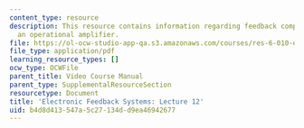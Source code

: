 ```yaml
---
content_type: resource
description: This resource contains information regarding feedback compensation of
  an operational amplifier.
file: https://ol-ocw-studio-app-qa.s3.amazonaws.com/courses/res-6-010-electronic-feedback-systems-spring-2013/b4d8d413547a5c27134dd9ea46942677_MITRES_6-010S13_lec12.pdf
file_type: application/pdf
learning_resource_types: []
ocw_type: OCWFile
parent_title: Video Course Manual
parent_type: SupplementalResourceSection
resourcetype: Document
title: 'Electronic Feedback Systems: Lecture 12'
uid: b4d8d413-547a-5c27-134d-d9ea46942677
---
```

